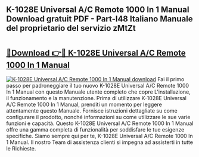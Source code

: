 ## K-1028E Universal A/C Remote 1000 In 1 Manual Download gratuit PDF - Part-I48 Italiano Manuale del proprietario del servizio zMtZt

# <h2><a href="http://dffavl.blite.top/?on=K-1028E+Universal+A%2fC+Remote+1000+In+1+Manual">🔗Download 👉🔴 K-1028E Universal A/C Remote 1000 In 1 Manual</a></h2>

[![K-1028E Universal A/C Remote 1000 In 1 Manual download](https://i.imgur.com/lujVjoI.png)](http://dffavl.blite.top/?on=K-1028E+Universal+A%2fC+Remote+1000+In+1+Manual)
Fai il primo passo per padroneggiare il tuo nuovo K-1028E Universal A/C Remote 1000 In 1 Manual con questo Manuale utente completo che copre L'installazione, il funzionamento e la manutenzione. Prima di utilizzare K-1028E Universal A/C Remote 1000 In 1 Manual, prenditi un momento per leggere attentamente questo Manuale. Fornisce istruzioni dettagliate su come configurare il prodotto, nonché informazioni su come utilizzare le sue varie funzioni e capacità. Questo K-1028E Universal A/C Remote 1000 In 1 Manual offre una gamma completa di funzionalità per soddisfare le tue esigenze specifiche. Siamo sempre qui per te, K-1028E Universal A/C Remote 1000 In 1 Manual. Il nostro Team di assistenza clienti si impegna ad assisterti in tutte le Richieste.
